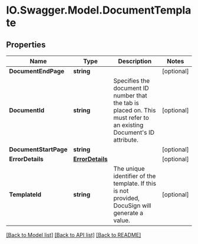 # IO.Swagger.Model.DocumentTemplate
## Properties

Name | Type | Description | Notes
------------ | ------------- | ------------- | -------------
**DocumentEndPage** | **string** |  | [optional] 
**DocumentId** | **string** | Specifies the document ID number that the tab is placed on. This must refer to an existing Document&#39;s ID attribute. | [optional] 
**DocumentStartPage** | **string** |  | [optional] 
**ErrorDetails** | [**ErrorDetails**](ErrorDetails.md) |  | [optional] 
**TemplateId** | **string** | The unique identifier of the template. If this is not provided, DocuSign will generate a value.  | [optional] 

[[Back to Model list]](../README.md#documentation-for-models) [[Back to API list]](../README.md#documentation-for-api-endpoints) [[Back to README]](../README.md)

